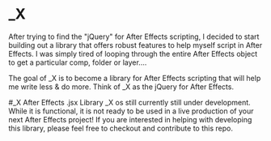 _X
==
After trying to find the "jQuery" for After Effects scripting, I decided to start building out a library that offers robust features to help myself script in After Effects. I was simply tired of looping through the entire After Effects object to get a particular comp, folder or layer....

The goal of _X is to become a library for After Effects scripting that will help me write less & do more. Think of _X as the jQuery for After Effects.

#_X After Effects .jsx Library
_X os still currently still under development. While it is functional, it is not ready to be used in a live production of your next After Effects project! If you are interested in helping with developing this library, please feel free to checkout and contribute to this repo.
